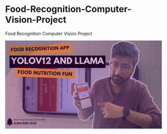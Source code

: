 # Food-Recognition-Computer-Vision-Project
Food Recognition Computer Vision Project



[![Watch the video](https://github.com/pyresearch/Food-Recognition-Computer-Vision-Project/blob/main/Food%20Recognition.png)](https://youtu.be/eESWPHjWi64)
